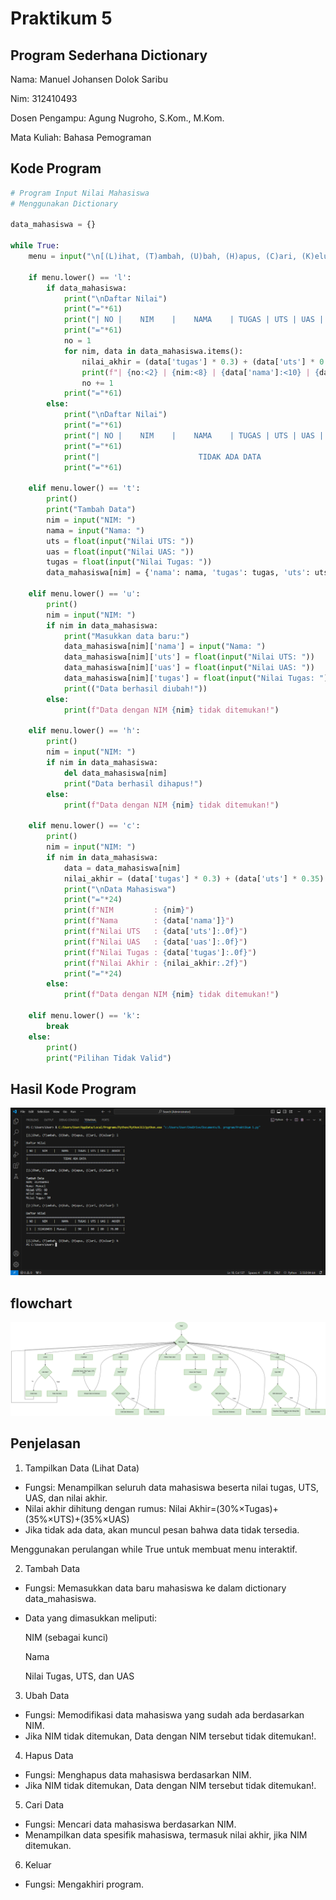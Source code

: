 # Praktikum 5
## Program Sederhana Dictionary
Nama: Manuel Johansen Dolok Saribu

Nim: 312410493

Dosen Pengampu: Agung Nugroho, S.Kom., M.Kom.

Mata Kuliah: Bahasa Pemograman
## Kode Program
```python
# Program Input Nilai Mahasiswa
# Menggunakan Dictionary

data_mahasiswa = {}

while True:
    menu = input("\n[(L)ihat, (T)ambah, (U)bah, (H)apus, (C)ari, (K)eluar]: ")

    if menu.lower() == 'l':
        if data_mahasiswa:
            print("\nDaftar Nilai")
            print("="*61)
            print("| NO |    NIM    |    NAMA    | TUGAS | UTS | UAS |  AKHIR  |")
            print("="*61)
            no = 1
            for nim, data in data_mahasiswa.items():
                nilai_akhir = (data['tugas'] * 0.3) + (data['uts'] * 0.35) + (data['uas'] * 0.35)
                print(f"| {no:<2} | {nim:<8} | {data['nama']:<10} | {data['tugas']:<5.0f} | {data['uts']:<3.0f} | {data['uas']:<3.0f} | {nilai_akhir:<7.2f} |")
                no += 1
            print("="*61)
        else:
            print("\nDaftar Nilai")
            print("="*61)
            print("| NO |    NIM    |    NAMA    | TUGAS | UTS | UAS |  AKHIR  |")
            print("="*61)
            print("|                      TIDAK ADA DATA                       |")
            print("="*61)

    elif menu.lower() == 't':
        print()
        print("Tambah Data")
        nim = input("NIM: ")
        nama = input("Nama: ")
        uts = float(input("Nilai UTS: "))
        uas = float(input("Nilai UAS: "))
        tugas = float(input("Nilai Tugas: "))
        data_mahasiswa[nim] = {'nama': nama, 'tugas': tugas, 'uts': uts, 'uas': uas}

    elif menu.lower() == 'u':
        print()
        nim = input("NIM: ")
        if nim in data_mahasiswa:
            print("Masukkan data baru:")
            data_mahasiswa[nim]['nama'] = input("Nama: ")
            data_mahasiswa[nim]['uts'] = float(input("Nilai UTS: "))
            data_mahasiswa[nim]['uas'] = float(input("Nilai UAS: "))
            data_mahasiswa[nim]['tugas'] = float(input("Nilai Tugas: "))
            print(("Data berhasil diubah!"))
        else:
            print(f"Data dengan NIM {nim} tidak ditemukan!")

    elif menu.lower() == 'h':
        print()
        nim = input("NIM: ")
        if nim in data_mahasiswa:
            del data_mahasiswa[nim]
            print("Data berhasil dihapus!")
        else:
            print(f"Data dengan NIM {nim} tidak ditemukan!")

    elif menu.lower() == 'c':
        print()
        nim = input("NIM: ")
        if nim in data_mahasiswa:
            data = data_mahasiswa[nim]
            nilai_akhir = (data['tugas'] * 0.3) + (data['uts'] * 0.35) + (data['uas'] * 0.35)
            print("\nData Mahasiswa")
            print("="*24)
            print(f"NIM         : {nim}")
            print(f"Nama        : {data['nama']}")
            print(f"Nilai UTS   : {data['uts']:.0f}")
            print(f"Nilai UAS   : {data['uas']:.0f}")
            print(f"Nilai Tugas : {data['tugas']:.0f}")
            print(f"Nilai Akhir : {nilai_akhir:.2f}")
            print("="*24)
        else:
            print(f"Data dengan NIM {nim} tidak ditemukan!")

    elif menu.lower() == 'k':
        break
    else:
        print()
        print("Pilihan Tidak Valid")
```
## Hasil Kode Program
![foto](https://github.com/Manueljds2311105/foto/blob/69288e90ff5b730990a80215adcb2f0b0c0835ad/Praktikum%205.py%20-%20Visual%20Studio%20Code%20%5BAdministrator%5D%2011_27_2024%209_15_35%20AM.png)
## flowchart
![foto](https://github.com/Manueljds2311105/foto/blob/91c436c5940ff771fdb473f548f4ce3c1be9ac9f/Praktikum%205.png)
## Penjelasan
1. Tampilkan Data (Lihat Data)
- Fungsi: Menampilkan seluruh data mahasiswa beserta nilai tugas, UTS, UAS, dan nilai akhir.
- Nilai akhir dihitung dengan rumus: Nilai Akhir=(30%×Tugas)+(35%×UTS)+(35%×UAS)
- Jika tidak ada data, akan muncul pesan bahwa data tidak tersedia.

Menggunakan perulangan while True untuk membuat menu interaktif.

2. Tambah Data
- Fungsi: Memasukkan data baru mahasiswa ke dalam dictionary data_mahasiswa.
- Data yang dimasukkan meliputi:
  
  NIM (sebagai kunci)
  
  Nama
  
  Nilai Tugas, UTS, dan UAS
3. Ubah Data
- Fungsi: Memodifikasi data mahasiswa yang sudah ada berdasarkan NIM.
- Jika NIM tidak ditemukan, Data dengan NIM tersebut tidak ditemukan!.
4. Hapus Data
- Fungsi: Menghapus data mahasiswa berdasarkan NIM.
- Jika NIM tidak ditemukan, Data dengan NIM tersebut tidak ditemukan!.
5. Cari Data
- Fungsi: Mencari data mahasiswa berdasarkan NIM.
- Menampilkan data spesifik mahasiswa, termasuk nilai akhir, jika NIM ditemukan.
6. Keluar
- Fungsi: Mengakhiri program.
